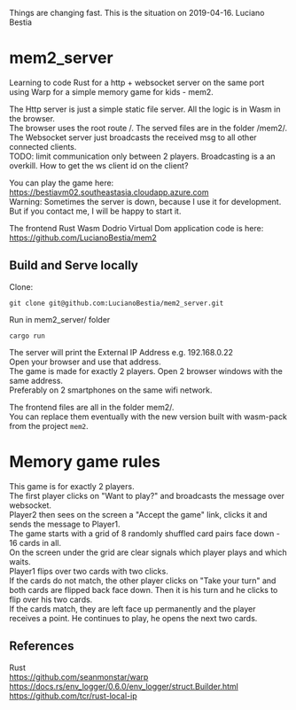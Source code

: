 Things are changing fast. This is the situation on 2019-04-16. Luciano Bestia  
# mem2_server

Learning to code Rust for a http + websocket server on the same port  
using Warp for a simple memory game for kids - mem2.  
  
The Http server is just a simple static file server. All the logic is in Wasm in the browser.  
The browser uses the root route /. The served files are in the folder /mem2/.  
The Websocket server just broadcasts the received msg to all other connected clients.  
TODO: limit communication only between 2 players. Broadcasting is a an overkill. How to get the ws client id on the client?  
  
You can play the game here:  
https://bestiavm02.southeastasia.cloudapp.azure.com  
Warning: Sometimes the server is down, because I use it for development. But if you contact me, I will be happy to start it.  

The frontend Rust Wasm Dodrio Virtual Dom application code is here:  
https://github.com/LucianoBestia/mem2  
 
## Build and Serve locally
Clone:  
```
git clone git@github.com:LucianoBestia/mem2_server.git  
```
Run in mem2_server/ folder  
```
cargo run  
```
The server will print the External IP Address e.g. 192.168.0.22  
Open your browser and use that address.  
The game is made for exactly 2 players. Open 2 browser windows with the same address.  
Preferably on 2 smartphones on the same wifi network.  
  
The frontend files are all in the folder mem2/.  
You can replace them eventually with the new version built with wasm-pack from the project `mem2`.  
  
# Memory game rules
This game is for exactly 2 players.  
The first player clicks on "Want to play?" and broadcasts the message over websocket.  
Player2 then sees on the screen a "Accept the game" link, clicks it and sends the message to Player1.  
The game starts with a grid of 8 randomly shuffled card pairs face down - 16 cards in all.  
On the screen under the grid are clear signals which player plays and which waits.  
Player1 flips over two cards with two clicks.  
If the cards do not match, the other player clicks on "Take your turn" and both cards are flipped back face down. Then it is his turn and he clicks to flip over his two cards.  
If the cards match, they are left face up permanently and the player receives a point. He continues to play, he opens the next two cards.  

## References
Rust  
https://github.com/seanmonstar/warp  
https://docs.rs/env_logger/0.6.0/env_logger/struct.Builder.html  
https://github.com/tcr/rust-local-ip  

